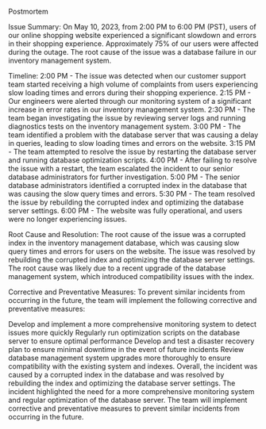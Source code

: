 Postmortem

Issue Summary:
On May 10, 2023, from 2:00 PM to 6:00 PM (PST), users of our online shopping website experienced a significant slowdown and errors in their shopping experience. Approximately 75% of our users were affected during the outage. The root cause of the issue was a database failure in our inventory management system.

Timeline:
2:00 PM - The issue was detected when our customer support team started receiving a high volume of complaints from users experiencing slow loading times and errors during their shopping experience.
2:15 PM - Our engineers were alerted through our monitoring system of a significant increase in error rates in our inventory management system.
2:30 PM - The team began investigating the issue by reviewing server logs and running diagnostics tests on the inventory management system.
3:00 PM - The team identified a problem with the database server that was causing a delay in queries, leading to slow loading times and errors on the website.
3:15 PM - The team attempted to resolve the issue by restarting the database server and running database optimization scripts.
4:00 PM - After failing to resolve the issue with a restart, the team escalated the incident to our senior database administrators for further investigation.
5:00 PM - The senior database administrators identified a corrupted index in the database that was causing the slow query times and errors.
5:30 PM - The team resolved the issue by rebuilding the corrupted index and optimizing the database server settings.
6:00 PM - The website was fully operational, and users were no longer experiencing issues.

Root Cause and Resolution:
The root cause of the issue was a corrupted index in the inventory management database, which was causing slow query times and errors for users on the website. The issue was resolved by rebuilding the corrupted index and optimizing the database server settings. The root cause was likely due to a recent upgrade of the database management system, which introduced compatibility issues with the index.

Corrective and Preventative Measures:
To prevent similar incidents from occurring in the future, the team will implement the following corrective and preventative measures:

Develop and implement a more comprehensive monitoring system to detect issues more quickly
Regularly run optimization scripts on the database server to ensure optimal performance
Develop and test a disaster recovery plan to ensure minimal downtime in the event of future incidents
Review database management system upgrades more thoroughly to ensure compatibility with the existing system and indexes.
Overall, the incident was caused by a corrupted index in the database and was resolved by rebuilding the index and optimizing the database server settings. The incident highlighted the need for a more comprehensive monitoring system and regular optimization of the database server. The team will implement corrective and preventative measures to prevent similar incidents from occurring in the future.
